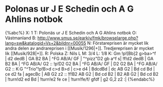 # Polonas ur J E Schedin och A G Ahlins notbok

{%abc%}
X: 1
T: Polonäs ur J E Schedin och A G Ahlins notbok
O: Västmanland
B: http://www.smus.se/earkiv/fmk/browselarge.php?lang=sw&katalogid=Vs+2&bildnr=00055
N: Förstareprisen är mycket lik andra delen av andrareprisen i [[Musik/1296|+]]. Tredjereprisen är mycket lik [[Musik/928|+]].
R: Polska
Z: Nils L
M: 3/4
L: 1/8
K: Gm
!p![Bb]2  g>ba>^f | d2    dedB     | GA B2 BA | ^FG AB/A/ GF |
"^pizz"D2 gb a^f  s| !f!d2 dedB     | GA B2 BA | ^FG AB/A/ G2 ::
!p!D2     G2 BA   | ^FG   AB/A/ GF | D2 G2 BA | ^FG AB/A/ G2 ::
K:G
"^Trio"!p!B>d c>d B>d | c>e d4    | BdcdBd | dc AB G2 |
          Bd  cd  Bd  | ce  d2 fa | agecBc | AB G2 z2 ::
!f!B2 AB G2 | Bd cd B2 | B2 AB G2 | Bd cd B2 | 
!turn!d2 ed Bd | !turn!e2 fe ce | !turn!fe/f/ gfdf | g2 G,2 z2 :|
{%endabc%}

